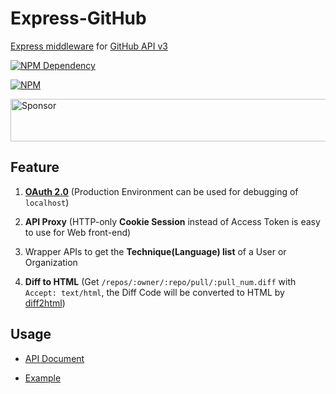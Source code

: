 # Express-GitHub

[Express middleware](http://expressjs.com/en/guide/using-middleware.html) for
[GitHub API v3](https://developer.github.com/v3/)

[![NPM Dependency](https://david-dm.org/TechQuery/Express-GitHub.svg)](https://david-dm.org/TechQuery/Express-GitHub)

[![NPM](https://nodei.co/npm/express-github.png?downloads=true&downloadRank=true&stars=true)](https://nodei.co/npm/express-github/)

<a target='_blank' rel='nofollow' href='https://app.codesponsor.io/link/terHRJgDULkGjswWhddcBSDJ/TechQuery/Express-GitHub'>
  <img alt='Sponsor' width='888' height='68' src='https://app.codesponsor.io/embed/terHRJgDULkGjswWhddcBSDJ/TechQuery/Express-GitHub.svg' />
</a>



## Feature

 1. [**OAuth 2.0**](https://oauth.net/2/) (Production Environment can be used for debugging of `localhost`)

 2. **API Proxy** (HTTP-only **Cookie Session** instead of Access Token is easy to use for Web front-end)

 3. Wrapper APIs to get the **Technique(Language) list** of a User or Organization

 4. **Diff to HTML** (Get `/repos/:owner/:repo/pull/:pull_num.diff` with `Accept: text/html`, the Diff Code will be converted to HTML by [diff2html](https://diff2html.xyz/))



## Usage

 - [API Document](https://techquery.github.io/Express-GitHub/)

 - [Example](https://github.com/FreeCodeCamp-Chengdu/GDN/blob/master/server/GitHub.js)
